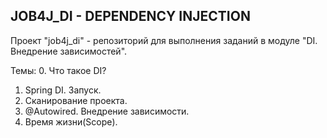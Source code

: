 ## JOB4J_DI - DEPENDENCY INJECTION

Проект "job4j_di" - репозиторий для выполнения заданий в модуле "DI. 
Внедрение зависимостей".

Темы:
0. Что такое DI?
1. Spring DI. Запуск.
2. Сканирование проекта.
3. @Autowired. Внедрение зависимости.
4. Время жизни(Scope).
